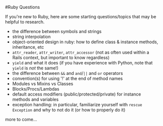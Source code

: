 #Ruby Questions

If you're new to Ruby, here are some starting questions/topics that may be helpful to research.

- the difference between symbols and strings
- string interpolation
- object-oriented design in ruby: how to define class & instance methods, inheritance, etc
- `attr_reader`, `attr_writer`, `attr_accessor` (not as often used within a Rails context, but important to know regardless)
- `yield` and what it does (if you have experience with Python, note that `yield` is *not* the same!)
- the difference between `&&` and `and`/`||` and `or` operators
- convention(s) for using '!' at the end of method names
- Modules vs Mixins vs Classes
- Blocks/Procs/Lambdas
- default access modifiers (public/protected/private) for instance methods and variables
- exception handling: in particular, familiarize yourself with `rescue Exception` and why to not do it (or how to properly do it)

more to come...
